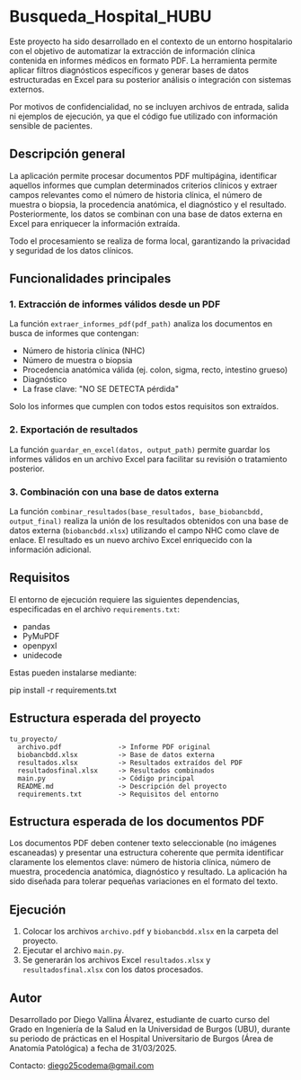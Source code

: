 # Busqueda_Hospital_HUBU

Este proyecto ha sido desarrollado en el contexto de un entorno hospitalario con el objetivo de automatizar la extracción de información clínica contenida en informes médicos en formato PDF. La herramienta permite aplicar filtros diagnósticos específicos y generar bases de datos estructuradas en Excel para su posterior análisis o integración con sistemas externos.

Por motivos de confidencialidad, no se incluyen archivos de entrada, salida ni ejemplos de ejecución, ya que el código fue utilizado con información sensible de pacientes.

## Descripción general

La aplicación permite procesar documentos PDF multipágina, identificar aquellos informes que cumplan determinados criterios clínicos y extraer campos relevantes como el número de historia clínica, el número de muestra o biopsia, la procedencia anatómica, el diagnóstico y el resultado. Posteriormente, los datos se combinan con una base de datos externa en Excel para enriquecer la información extraída.

Todo el procesamiento se realiza de forma local, garantizando la privacidad y seguridad de los datos clínicos.

## Funcionalidades principales

### 1. Extracción de informes válidos desde un PDF

La función `extraer_informes_pdf(pdf_path)` analiza los documentos en busca de informes que contengan:

- Número de historia clínica (NHC)
- Número de muestra o biopsia
- Procedencia anatómica válida (ej. colon, sigma, recto, intestino grueso)
- Diagnóstico
- La frase clave: "NO SE DETECTA pérdida"

Solo los informes que cumplen con todos estos requisitos son extraídos.

### 2. Exportación de resultados

La función `guardar_en_excel(datos, output_path)` permite guardar los informes válidos en un archivo Excel para facilitar su revisión o tratamiento posterior.

### 3. Combinación con una base de datos externa

La función `combinar_resultados(base_resultados, base_biobancbdd, output_final)` realiza la unión de los resultados obtenidos con una base de datos externa (`biobancbdd.xlsx`) utilizando el campo NHC como clave de enlace. El resultado es un nuevo archivo Excel enriquecido con la información adicional.

## Requisitos

El entorno de ejecución requiere las siguientes dependencias, especificadas en el archivo `requirements.txt`:

- pandas
- PyMuPDF
- openpyxl
- unidecode

Estas pueden instalarse mediante:


pip install -r requirements.txt


## Estructura esperada del proyecto

```
tu_proyecto/
  archivo.pdf              -> Informe PDF original
  biobancbdd.xlsx          -> Base de datos externa
  resultados.xlsx          -> Resultados extraídos del PDF
  resultadosfinal.xlsx     -> Resultados combinados
  main.py                  -> Código principal
  README.md                -> Descripción del proyecto
  requirements.txt         -> Requisitos del entorno
```

## Estructura esperada de los documentos PDF

Los documentos PDF deben contener texto seleccionable (no imágenes escaneadas) y presentar una estructura coherente que permita identificar claramente los elementos clave: número de historia clínica, número de muestra, procedencia anatómica, diagnóstico y resultado. La aplicación ha sido diseñada para tolerar pequeñas variaciones en el formato del texto.

## Ejecución

1. Colocar los archivos `archivo.pdf` y `biobancbdd.xlsx` en la carpeta del proyecto.
2. Ejecutar el archivo `main.py`.
3. Se generarán los archivos Excel `resultados.xlsx` y `resultadosfinal.xlsx` con los datos procesados.

## Autor

Desarrollado por Diego Vallina Álvarez, estudiante de cuarto curso del Grado en Ingeniería de la Salud en la Universidad de Burgos (UBU), durante su periodo de prácticas en el Hospital Universitario de Burgos (Área de Anatomía Patológica) a fecha de 31/03/2025.

Contacto: diego25codema@gmail.com
